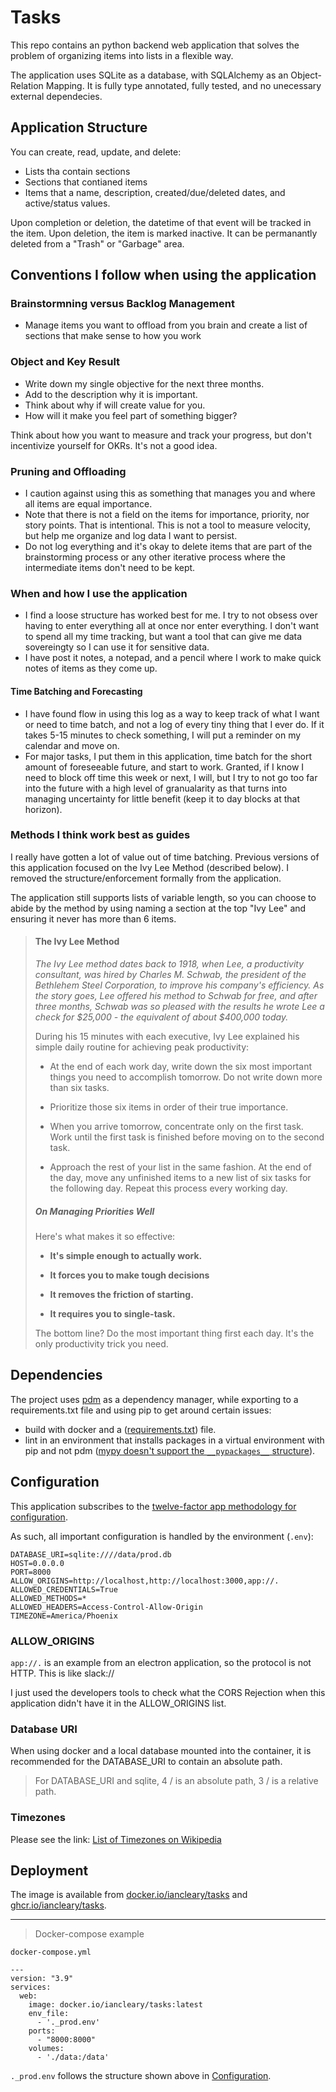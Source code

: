 # Tasks

This repo contains an python backend web application that solves the problem of organizing items into lists in a flexible way.

The application uses SQLite as a database, with SQLAlchemy as an Object-Relation Mapping.  It is fully type annotated, fully tested, and no unecessary external dependecies.

## Application Structure

You can create, read, update, and delete:

* Lists tha contain sections
* Sections that contianed items
* Items that a name, description, created/due/deleted dates, and active/status values.

Upon completion or deletion, the datetime of that event will be tracked in the item.  Upon deletion, the item is marked inactive.  It can be permanantly deleted from a "Trash" or "Garbage" area.

## Conventions I follow when using the application

### Brainstormning versus Backlog Management

* Manage items you want to offload from you brain and create a list of sections that make sense to how you work

### Object and Key Result

* Write down my single objective for the next three months.
* Add to the description why it is important.
* Think about why if will create value for you.
* How will it make you feel part of something bigger?

Think about how you want to measure and track your progress, but don't incentivize yourself for OKRs.  It's not a good idea.

### Pruning and Offloading

* I caution against using this as something that manages you and where all items are equal importance.
* Note that there is not a field on the items for importance, priority, nor story points.  That is intentional.  This is not a tool to measure velocity, but help me organize and log data I want to persist.
* Do not log everything and it's okay to delete items that are part of the brainstorming process or any other iterative process where the intermediate items don't need to be kept.

### When and how I use the application

* I find a loose structure has worked best for me.  I try to not obsess over having to enter everything all at once nor enter everything.  I don't want to spend all my time tracking, but want a tool that can give me data sovereingty so I can use it for sensitive data.
* I have post it notes, a notepad, and a pencil where I work to make quick notes of items as they come up.

#### Time Batching and Forecasting

* I have found flow in using this log as a way to keep track of what I want or need to time batch, and not a log of every tiny thing that I ever do.  If it takes 5-15 minutes to check something, I will put a reminder on my calendar and move on.
* For major tasks, I put them in this application, time batch for the short amount of foreseeable future, and start to work.  Granted, if I know I need to block off time this week or next, I will, but I try to not go too far into the future with a high level of granualarity as that turns into managing uncertainty for little benefit (keep it to day blocks at that horizon).

### Methods I think work best as guides

I really have gotten a lot of value out of time batching.  Previous versions of this application focused on the Ivy Lee Method (described below).  I removed the structure/enforcement formally from the application.

The application still supports lists of variable length, so you can choose to abide by the method by using naming a section at the top "Ivy Lee" and ensuring it never has more than 6 items.

> #### The Ivy Lee Method
>
> *The Ivy Lee method dates back to 1918, when Lee, a productivity consultant, was hired by Charles M. Schwab, the president of the Bethlehem Steel Corporation, to improve his company's efficiency. As the story goes, Lee offered his method to Schwab for free, and after three months, Schwab was so pleased with the results he wrote Lee a check for $25,000 - the equivalent of about $400,000 today.*
>
> During his 15 minutes with each executive, Ivy Lee explained his simple daily routine for achieving peak productivity:
>
>* At the end of each work day, write down the six most important things you need to accomplish tomorrow. Do not write down more than six tasks.
>
>* Prioritize those six items in order of their true importance.
>* When you arrive tomorrow, concentrate only on the first task. Work until the first task is finished before moving on to the second task.
>* Approach the rest of your list in the same fashion. At the end of the day, move any unfinished items to a new list of six tasks for the following day.
>    Repeat this process every working day.
>
> ##### On Managing Priorities Well
>
> Here's what makes it so effective:
>
>* **It's simple enough to actually work.**
>
>* **It forces you to make tough decisions**
>* **It removes the friction of starting.**
>* **It requires you to single-task.**
>
> The bottom line? Do the most important thing first each day. It's the only productivity trick you need.

## Dependencies

The project uses [pdm](https://pdm.fming.dev/latest/usage/project/) as a dependency manager, while exporting to a requirements.txt file and using pip to get around certain issues:

* build with docker and a ([requirements.txt](https://pdm.fming.dev/latest/usage/cli_reference/#exec-0--export)) file.
* lint in an environment that installs packages in a virtual environment with pip and not pdm ([mypy doesn't support the `__pypackages__` structure](https://github.com/pdm-project/pdm/discussions/751)).

## Configuration

This application subscribes to the [twelve-factor app methodology for configuration](https://12factor.net/config).

As such, all important configuration is handled by the environment (`.env`):

```env
DATABASE_URI=sqlite:////data/prod.db
HOST=0.0.0.0
PORT=8000
ALLOW_ORIGINS=http://localhost,http://localhost:3000,app://.
ALLOWED_CREDENTIALS=True
ALLOWED_METHODS=*
ALLOWED_HEADERS=Access-Control-Allow-Origin
TIMEZONE=America/Phoenix
```

### ALLOW_ORIGINS

`app://.` is an example from an electron application, so the protocol is not HTTP.  This is like slack://

I just used the developers tools to check what the CORS Rejection when this application didn't have it in the ALLOW_ORIGINS list.

### Database URI

When using docker and a local database mounted into the container, it is recommended for the DATABASE_URI to contain an absolute path.

> For DATABASE_URI and sqlite, 4 / is an absolute path, 3 / is a relative path.

### Timezones

Please see the link: [List of Timezones on Wikipedia](https://en.wikipedia.org/wiki/List_of_tz_database_time_zones)

## Deployment

The image is available from [docker.io/iancleary/tasks](https://hub.docker.com/r/iancleary/tasks) and [ghcr.io/iancleary/tasks](https://github.com/users/iancleary/packages/container/package/tasks).

----------

> Docker-compose example

`docker-compose.yml`

```docker-compose
---
version: "3.9"
services:
  web:
    image: docker.io/iancleary/tasks:latest
    env_file:
      - '._prod.env'
    ports:
      - "8000:8000"
    volumes:
      - './data:/data'
```

`._prod.env` follows the structure shown above in [Configuration](#configuration).
